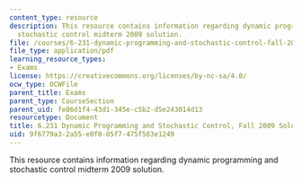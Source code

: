 ```yaml
---
content_type: resource
description: This resource contains information regarding dynamic programming and
  stochastic control midterm 2009 solution.
file: /courses/6-231-dynamic-programming-and-stochastic-control-fall-2015/9f6779a32a55e0f005f7475f563e1249_MIT6_231F15_mid_2009_sol.pdf
file_type: application/pdf
learning_resource_types:
- Exams
license: https://creativecommons.org/licenses/by-nc-sa/4.0/
ocw_type: OCWFile
parent_title: Exams
parent_type: CourseSection
parent_uid: fe86d1f4-43d1-345e-c5b2-d5e243014d13
resourcetype: Document
title: 6.231 Dynamic Programming and Stochastic Control, Fall 2009 Solutions
uid: 9f6779a3-2a55-e0f0-05f7-475f563e1249
---
```

This resource contains information regarding dynamic programming and stochastic control midterm 2009 solution.